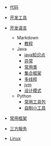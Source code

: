 * [代码](/doc/code/)
    
* [开发工具](/doc/devtools/)
            
* [开发语言](/doc/devLanguage/)
    * Markdown
        * [教程](/doc/devLanguage/markdown/start)
    * Java
        * [java知识点](/doc/devLanguage/java/knowledge.md)
        * [异常](/doc/devLanguage/java/exception.md)
        * [常用类](/doc/devLanguage/java/commonClass.md)
        * [集合框架](/doc/devLanguage/java/collection.md)
        * [多线程](/doc/devLanguage/java/threading.md)
        * [jvm](/doc/devLanguage/java/jvm.md)
        * [设计模式](/doc/frame/DesignPattern.md)    
    * Python
        * [常用工具包]()
        * [自制小工具]()
        
* [常用框架](/doc/frame/)
        
* [三方服务](/doc/server/)

* [Linux](/doc/linux/)
  